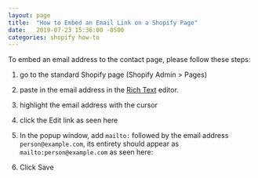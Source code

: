 ```yaml
---
layout: page
title:  "How to Embed an Email Link on a Shopify Page"
date:   2019-07-23 15:36:00 -0500
categories: shopify how-to
---
```


To embed an email address to the contact page, please follow these steps: 

1. go to the standard Shopify page (Shopify Admin > Pages)
2. paste in the email address in the [Rich Text](https://help.shopify.com/en/manual/productivity-tools/rich-text-editor) editor.
3. highlight the email address with the cursor
4. click the Edit link as seen here



5. In the popup window, add `mailto:` followed by the email address `person@example.com`, its entirety should appear as `mailto:person@example.com` as seen here: 



6. Click Save